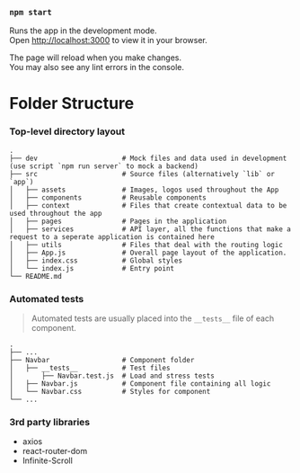 ### `npm start`

Runs the app in the development mode.\
Open [http://localhost:3000](http://localhost:3000) to view it in your browser.

The page will reload when you make changes.\
You may also see any lint errors in the console.


Folder Structure
============================

### Top-level directory layout

    .
    ├── dev                     # Mock files and data used in development (use script `npm run server` to mock a backend)
    ├── src                     # Source files (alternatively `lib` or `app`)
    │   ├── assets              # Images, logos used throughout the App
    │   ├── components          # Reusable components
    │   ├── context             # Files that create contextual data to be used throughout the app
    │   ├── pages               # Pages in the application
    │   ├── services            # API layer, all the functions that make a request to a seperate application is contained here
    │   ├── utils               # Files that deal with the routing logic
    │   ├── App.js              # Overall page layout of the application. 
    │   ├── index.css           # Global styles
    │   └── index.js            # Entry point
    └── README.md


### Automated tests

> Automated tests are usually placed into the `__tests__` file of each component.

    .
    ├── ...
    ├── Navbar                  # Component folder
    │   ├── __tests__           # Test files
    │       ├── Navbar.test.js  # Load and stress tests
    │   ├── Navbar.js           # Component file containing all logic
    │   └── Navbar.css          # Styles for component
    └── ...

### 3rd party libraries

- axios
- react-router-dom
- Infinite-Scroll

